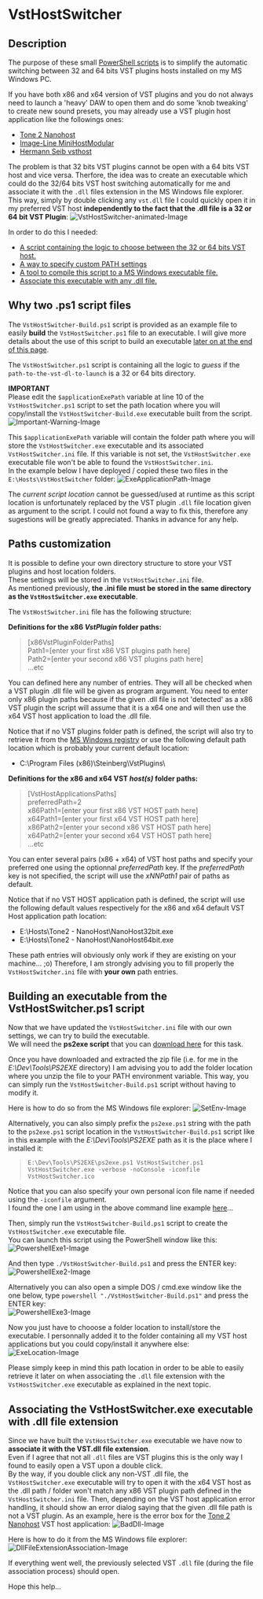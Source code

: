 # VstHostSwitcher

## Description

The purpose of these small [PowerShell scripts](https://docs.microsoft.com/fr-fr/powershell/scripting/overview?view=powershell-6) is to simplify the automatic switching between 32 and 64 bits VST plugins hosts installed on my MS Windows PC.

If you have both x86 and x64 version of VST plugins and you do not always need to launch a 'heavy' DAW to open them and do some 'knob tweaking' to create new sound presets, you may already use a VST plugin host application like the followings ones:

- [Tone 2 Nanohost](https://www.tone2.com/nanohost.html)
- [Image-Line MiniHostModular](https://forum.image-line.com/viewtopic.php?f=1919&t=123031)
- [Hermann Seib vsthost](http://www.hermannseib.com/english/vsthost.htm)

The problem is that 32 bits VST plugins cannot be open with a 64 bits VST host and vice versa. Therfore, the idea was to create an executable which could do the 32/64 bits VST host switching automatically for me and associate it with the ``.dll`` files extension in the MS Windows file explorer. This way, simply by double clicking any ``vst.dll`` file I could quickly open it in my preferred VST host **independently to the fact that the .dll file is a 32 or 64 bit VST Plugin**:
![VstHostSwitcher-animated-Image](images/VstHostSwitcher.gif)

In order to do this I needed:

- [A script containing the logic to choose between the 32 or 64 bits VST host.](#ANCHOR_SCRIPTS)
- [A way to specify custom PATH settings](#ANCHOR_SETTINGS)
- [A tool to compile this script to a MS Windows executable file.](#ANCHOR_EXE)
- [Associate this executable with any .dll file.](#ANCHOR_FILE_ASSOCIATION)

<a name="ANCHOR_SCRIPTS"></a>

## Why two .ps1  script files

The ``VstHostSwitcher-Build.ps1`` script is provided as an example file to easily **build** the ``VstHostSwitcher.ps1`` file to an executable. I will give more details about the use of this script to build an executable [later on at the end of this page](#ANCHOR_EXE).  

The ``VstHostSwitcher.ps1`` script is containing all the logic to _guess_ if the ``path-to-the-vst-dl-to-launch`` is a 32 or 64 bits directory.  

**IMPORTANT**  
Please edit the ``$applicationExePath`` variable at line 10 of the ``VstHostSwitcher.ps1`` script to set the path location where you will copy/install the ``VstHostSwitcher-Build.exe`` executable built from the script.
![Important-Warning-Image](images/Important-Warning.png)

This ``$applicationExePath`` variable will contain the folder path where you will store the ``VstHostSwitcher.exe`` executable and its associated ``VstHostSwitcher.ini`` file. If this variable is not set, the ``VstHostSwitcher.exe`` executable file won't be able to found the ``VstHostSwitcher.ini``.  
In the example below I have deployed / copied these two files in the ``E:\Hosts\VstHostSwitcher`` folder:
![ExeApplicationPath-Image](images/ExeApplicationPath.png)

The _current script location_ cannot be guessed/used at runtime as this script location is unfortunately replaced by the VST plugin ``.dll`` file location given as argument to the script. I could not found a way to fix this, therefore any sugestions will be greatly appreciated. Thanks in advance for any help.  

<a name="ANCHOR_SETTINGS"></a>

## Paths customization

It is possible to define your own directory structure to store your VST plugins and host location folders.  
These settings will be stored in the ``VstHostSwitcher.ini`` file.  
As mentioned previously, **the .ini file must be stored in the same directory as the  ``VstHostSwitcher.exe`` executable**.  

The ``VstHostSwitcher.ini`` file has the following structure:

**Definitions for the x86 *VstPlugin* folder paths:**

> \[x86VstPluginFolderPaths\]  
> Path1=\[enter your first x86 VST plugins path here\]  
> Path2=\[enter your second x86 VST plugins path here\]  
> ...etc

You can defined here any number of entries. They will all be checked when a VST plugin .dll file will be given as program argument. You need to enter only x86 plugin paths because if the given .dll file is not 'detected' as a x86 VST plugin the script will assume that it is a x64 one and will then use the x64 VST host application to load the .dll file.  

 Notice that if no VST plugins folder path is defined, the script will also try to retrieve it from the [MS Windows registry](https://en.wikipedia.org/wiki/Windows_Registry) or use the following default path location which is probably your current default location:  

- C:\Program Files (x86)\Steinberg\VstPlugins\

**Definitions for the x86 and x64 VST _host(s)_ folder paths:**

> \[VstHostApplicationsPaths\]  
> preferredPath=2  
> x86Path1=\[enter your first x86 VST HOST path here\]  
> x64Path1=\[enter your first x64 VST HOST path here\]  
> x86Path2=\[enter your second x86 VST HOST path here\]  
> x64Path2=\[enter your second x64 VST HOST path here\]  
> ...etc

You can enter several pairs (x86 + x64) of VST host paths and specify your preferred one using the optionnal _preferredPath_ key. If the _preferredPath_ key is not specified, the script will use the _xNNPath1_ pair of paths as default.

Notice that if no VST HOST application path is defined, the script will use the following default values respectively for the x86 and x64 default VST Host application path location:

- E:\Hosts\Tone2 - NanoHost\NanoHost32bit.exe
- E:\Hosts\Tone2 - NanoHost\NanoHost64bit.exe

These path entries will obviously only work if they are existing on your machine... ;o)
Therefore, I am strongly advising you to fill properly the ``VstHostSwitcher.ini`` file with **your own** path entries.

<a name="ANCHOR_EXE"></a>

## Building an executable from the VstHostSwitcher.ps1 script

Now that we have updated the ``VstHostSwitcher.ini`` file with our own settings, we can try to build the executable.  
We will need the **ps2exe script** that you can [download here](https://gallery.technet.microsoft.com/scriptcenter/PS2EXE-GUI-Convert-9b4b0493) for this task.

Once you have downloaded and extracted the zip file (i.e. for me in the _E:\Dev\Tools\PS2EXE_ directory) I am advising you to add the folder location where you unzip the file to your PATH environment variable. This way, you can simply run the ``VstHostSwitcher-Build.ps1`` script without having to modify it.  

Here is how to do so from the MS Windows file explorer:
![SetEnv-Image](images/SetEnv.png)

Alternatively, you can also simply prefix the ``ps2exe.ps1`` string with the path to the ``ps2exe.ps1`` script location in the ``VstHostSwitcher-Build.ps1`` script like in this example with the _E:\Dev\Tools\PS2EXE_ path as it is the place where I installed it:  
> ``E:\Dev\Tools\PS2EXE\ps2exe.ps1 VstHostSwitcher.ps1 VstHostSwitcher.exe -verbose -noConsole -iconfile VstHostSwitcher.ico``

Notice that you can also specify your own personal icon file name if needed using the ``-iconfile`` argument.  
I found the one I am using in the above command line example [here](https://icon-icons.com/)...

Then, simply run the ``VstHostSwitcher-Build.ps1`` script to create the ``VstHostSwitcher.exe`` executable file.  
You can launch this script using the PowerShell window like this:  
![PowershellExe1-Image](images/PowershellExe1.png)

And then type ``./VstHostSwitcher-Build.ps1`` and press the ENTER key:  
![PowershellExe2-Image](images/PowershellExe2.png)

Alternatively you can also open a simple DOS / cmd.exe window like the one below,  type ``powershell "./VstHostSwitcher-Build.ps1"`` and press the ENTER key:  
![PowershellExe3-Image](images/PowershellExe3.png)

Now you just have to chooose a folder location to install/store the executable. I personnally added it to the folder containing all my VST host applications but you could copy/install it anywhere else:  
![ExeLocation-Image](images/ExeLocation.png)

Please simply keep in mind this path location in order to be able to easily retrieve it later on when associating the ``.dll`` file extension with the ``VstHostSwitcher.exe`` executable as explained in the next topic.

<a name="ANCHOR_FILE_ASSOCIATION"></a>

## Associating the VstHostSwitcher.exe executable with .dll file extension

Since we have built the ``VstHostSwitcher.exe`` executable we have now to **associate it with the VST.dll file extension**.  
Even if I agree that not all ``.dll`` files are VST plugins this is the only way I found to easily open a VST upon a double click.  
By the way, if you double click any non-VST .dll file, the ``VstHostSwitcher.exe`` executable will try to open it with the x64 VST host as the .dll path / folder won't match any x86 VST plugin path defined in the ``VstHostSwitcher.ini`` file. Then, depending on the VST host application error handling, it should show an error dialog saying that the given .dll file path is not a VST plugin. As an example, here is the error box for the [Tone 2 Nanohost](https://www.tone2.com/nanohost.html) VST host application:
![BadDll-Image](images/BadDll.png)

Here is how to do it from the MS Windows file explorer:
![DllFileExtensionAssociation-Image](images/DllFileExtensionAssociation.png)

If everything went well, the previously selected VST ``.dll`` file (during the file association process) should open.

Hope this help...
